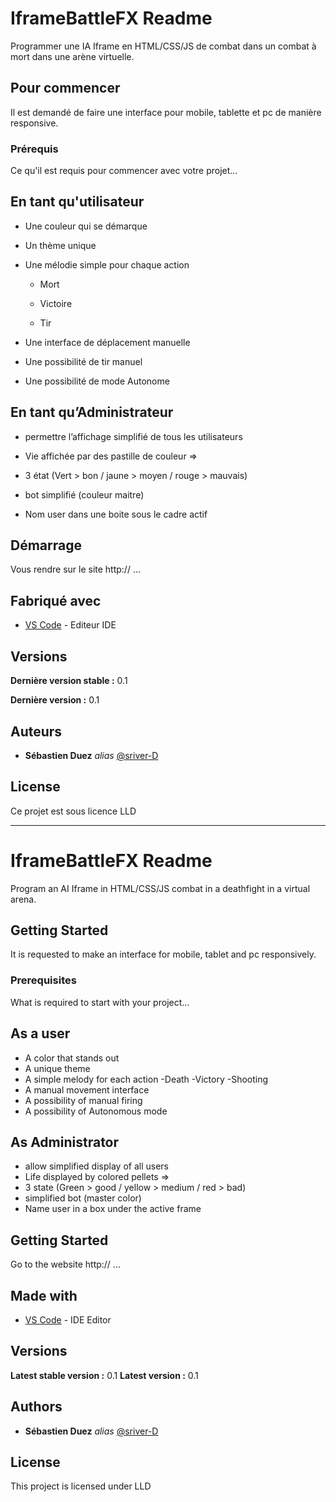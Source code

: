 # IframeBattleFX Readme 

  

Programmer une IA Iframe en HTML/CSS/JS de combat dans un combat à mort dans une arène virtuelle. 

## Pour commencer 

Il est demandé de faire une interface pour mobile, tablette et pc de manière responsive. 
  
### Prérequis 

Ce qu'il est requis pour commencer avec votre projet... 


## En tant qu'utilisateur ## 


- Une couleur qui se démarque 

- Un thème unique 

- Une mélodie simple pour chaque action 

    - Mort 

    - Victoire 

    - Tir 

- Une interface de déplacement manuelle 

- Une possibilité de tir manuel 

- Une possibilité de mode Autonome 


## En tant qu’Administrateur ## 


- permettre l’affichage simplifié de tous les utilisateurs 

- Vie affichée par des pastille de couleur =>  

- 3 état (Vert > bon / jaune > moyen / rouge > mauvais) 

- bot simplifié (couleur maitre) 

- Nom user dans une boite sous le cadre actif 


## Démarrage 


Vous rendre sur le site http:// ... 


## Fabriqué avec 
  

* [VS Code](https://code.visualstudio.com/) - Editeur IDE 


## Versions 


**Dernière version stable :** 0.1 

**Dernière version :** 0.1 


## Auteurs 

* **Sébastien Duez** _alias_ [@sriver-D](https://github.com/D-Sriver) 

## License 

Ce projet est sous licence LLD 

------------------------------------------------------------------------------

# IframeBattleFX Readme
 
Program an AI Iframe in HTML/CSS/JS combat in a deathfight in a virtual arena.
 
## Getting Started
 
It is requested to make an interface for mobile, tablet and pc responsively.
 
### Prerequisites
 
What is required to start with your project...
 
## As a user ##
 
- A color that stands out
- A unique theme
- A simple melody for each action
    -Death
    -Victory
    -Shooting
- A manual movement interface
- A possibility of manual firing
- A possibility of Autonomous mode
 
## As Administrator ##
 
- allow simplified display of all users
- Life displayed by colored pellets => 
- 3 state (Green > good / yellow > medium / red > bad)
- simplified bot (master color)
- Name user in a box under the active frame
 
## Getting Started
 
Go to the website http:// ...
 
## Made with
 
* [VS Code](https://code.visualstudio.com/) - IDE Editor
 
## Versions
 
**Latest stable version :** 0.1
**Latest version :** 0.1
 
## Authors

* **Sébastien Duez** _alias_ [@sriver-D](https://github.com/D-Sriver)
 
## License
 
This project is licensed under LLD

